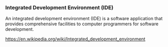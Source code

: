 
### Integrated Development Environment (IDE)

An integrated development environment (IDE) is a software application that provides comprehensive facilities to computer
programmers for software development.

https://en.wikipedia.org/wiki/Integrated_development_environment


